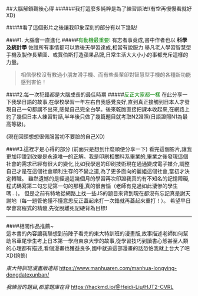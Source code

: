 
##大腦解鎖觀後心得
######我打這麼多純粹是為了練習語法!(有空再慢慢看就好XD)

#####看了這個影片之後讓我印象深刻的部分有以下幾點!

####1. 大腦會一直進化
#####<font color=#008000>有動機最重要!</font>
有志者事竟成,書中作者也以 **科學及統計學** 佐證所有事情都可以靠後天學習達成,相當有說服力
舉凡老人學習智慧型手機及製作長輩圖、或賈伯斯打造蘋果品牌,日常生活大大小小的事都充斥這樣的力量。

>相信學校沒有教過小朋友滑手機、而有些長輩卻對智慧型手機的各種新功能感到害怕！

####2.每一次犯錯都是大腦成長的最佳時期
#####<font color=#008000>反正大家都一樣</font>
在此分享一下我學日語的故事,在學校學習一年左右自我感覺良好,直到真正接觸到日本人才發現自己一句都講不出來,感覺自己完全白學。後來乾脆直接把課本收起來,在網路上約了幾個日本人練習對話,半年後只做了幾篇題目就考取N2證照(日語證照N1為最高等級)。

(現在回頭想想很佩服當初不要臉的自己XD)

####3.這裡才是心得的部分
(前面只是想到什麼順便分享一下)
看完這個影片,讓我更加印證到改變是永遠唯一的正解。我是印刷相關科系畢業的,畢業之後發現這個社會的需求已經有很大的變化,比如我學過的印刷技術現在通通變成電子媒介,調整自己才是在這個社會順利生存的不變之道,為了更多面向的麗姐這個社會,當初才決定轉職。
雖然遺憾的是經過這幾個月的學習再次印證我真的有不知名的記憶障礙,程式碼寫第二句忘記第一句的那種,真的很苦惱（老師有見過如此淒慘的學生嗎...)。
但是之前有特地從網路上找一些JS的題目來背到現在都沒有忘記真是謝天謝地（每一題管他懂不懂意思反正蓋起來打一次錯就再蓋起來重打！）。
希望早日學會寫程式的精髓,先從脫離死記硬背為目標!

---------------------------------------

####相關作品推薦~<br>
這本書的內容讓我聯想到前陣子看完的東大特訓班的漫畫版,故事描述老師如何幫助吊車尾學生考上日本第一學府東京大學的故事,從學習技巧到讀書心態甚至人類的心理都有描述,看個漫畫也獲益良多,國中就追這部漫畫的話恐怕我就上台大了吧XD(誇飾)

*東大特訓班漫畫版連結*
https://www.manhuaren.com/manhua-longying-dongdatexunban/

*我練習的題目,都當題庫在背*
https://hackmd.io/@Heidi-Liu/HJT2-CVRL